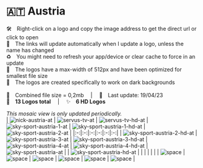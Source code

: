 🇦🇹 Austria
===============
🛠 Right-click on a logo and copy the image address to get the direct url or click to open  
🔗 The links will update automatically when I update a logo, unless the name has changed  
♻️ You might need to refresh your app/device or clear cache to force in an update  
📐 The logos have a max-width of 512px and have been optimized for smallest file size  
🖤 The logos are created specifically to work on dark backgrounds  
   
💾 Combined file size = 0,2mb  |  📅 Last update: 19/04/23  
🎨 __13 Logos total__  |  ✨ __6 HD Logos__
   
   
*This mosaic view is only updated periodically.*  
| ![nick-austria-at] | ![servus-tv-at] | ![servus-tv-hd-at] | ![sky-sport-austria-1-at] | ![sky-sport-austria-1-hd-at] | ![sky-sport-austria-2-at] |
|:-:|:-:|:-:|:-:|:-:|:-:|
| ![sky-sport-austria-2-hd-at] | ![sky-sport-austria-3-at] | ![sky-sport-austria-3-hd-at] | ![sky-sport-austria-4-at] | ![sky-sport-austria-4-hd-at] | ![sky-sport-austria-at] |
| ![sky-sport-austria-hd-at] |  |  |  |  |  |
| ![space] | ![space] | ![space] | ![space] | ![space] | ![space] |

[nick-austria-at]:https://raw.githubusercontent.com/cybertsotsi/tv/master/countries/austria/nick-austria-at.png
[servus-tv-at]:https://raw.githubusercontent.com/cybertsotsi/tv/master/countries/austria/servus-tv-at.png
[servus-tv-hd-at]:https://raw.githubusercontent.com/cybertsotsi/tv/master/countries/austria/hd/servus-tv-hd-at.png
[sky-sport-austria-1-at]:https://raw.githubusercontent.com/cybertsotsi/tv/master/countries/austria/sky-sport-austria-1-at.png
[sky-sport-austria-1-hd-at]:https://raw.githubusercontent.com/cybertsotsi/tv/master/countries/austria/hd/sky-sport-austria-1-hd-at.png
[sky-sport-austria-2-at]:https://raw.githubusercontent.com/cybertsotsi/tv/master/countries/austria/sky-sport-austria-2-at.png
[sky-sport-austria-2-hd-at]:https://raw.githubusercontent.com/cybertsotsi/tv/master/countries/austria/hd/sky-sport-austria-2-hd-at.png
[sky-sport-austria-3-at]:https://raw.githubusercontent.com/cybertsotsi/tv/master/countries/austria/sky-sport-austria-3-at.png
[sky-sport-austria-3-hd-at]:https://raw.githubusercontent.com/cybertsotsi/tv/master/countries/austria/hd/sky-sport-austria-3-hd-at.png
[sky-sport-austria-4-at]:https://raw.githubusercontent.com/cybertsotsi/tv/master/countries/austria/sky-sport-austria-4-at.png
[sky-sport-austria-4-hd-at]:https://raw.githubusercontent.com/cybertsotsi/tv/master/countries/austria/hd/sky-sport-austria-4-hd-at.png
[sky-sport-austria-at]:https://raw.githubusercontent.com/cybertsotsi/tv/master/countries/austria/sky-sport-austria-at.png
[sky-sport-austria-hd-at]:https://raw.githubusercontent.com/cybertsotsi/tv/master/countries/austria/hd/sky-sport-austria-hd-at.png

[space]:https://raw.githubusercontent.com/cybertsotsi/tv/master/misc/%CE%A9/space-1500.png
